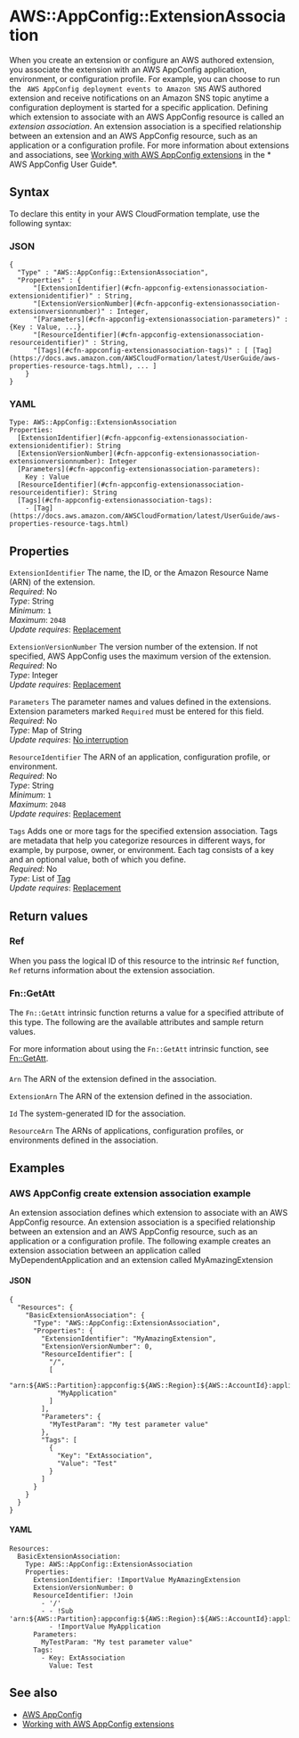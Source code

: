 # AWS::AppConfig::ExtensionAssociation<a name="aws-resource-appconfig-extensionassociation"></a>

When you create an extension or configure an AWS authored extension, you associate the extension with an AWS AppConfig application, environment, or configuration profile\. For example, you can choose to run the ` AWS AppConfig deployment events to Amazon SNS` AWS authored extension and receive notifications on an Amazon SNS topic anytime a configuration deployment is started for a specific application\. Defining which extension to associate with an AWS AppConfig resource is called an *extension association*\. An extension association is a specified relationship between an extension and an AWS AppConfig resource, such as an application or a configuration profile\. For more information about extensions and associations, see [Working with AWS AppConfig extensions](https://docs.aws.amazon.com/appconfig/latest/userguide/working-with-appconfig-extensions.html) in the * AWS AppConfig User Guide*\.

## Syntax<a name="aws-resource-appconfig-extensionassociation-syntax"></a>

To declare this entity in your AWS CloudFormation template, use the following syntax:

### JSON<a name="aws-resource-appconfig-extensionassociation-syntax.json"></a>

```
{
  "Type" : "AWS::AppConfig::ExtensionAssociation",
  "Properties" : {
      "[ExtensionIdentifier](#cfn-appconfig-extensionassociation-extensionidentifier)" : String,
      "[ExtensionVersionNumber](#cfn-appconfig-extensionassociation-extensionversionnumber)" : Integer,
      "[Parameters](#cfn-appconfig-extensionassociation-parameters)" : {Key : Value, ...},
      "[ResourceIdentifier](#cfn-appconfig-extensionassociation-resourceidentifier)" : String,
      "[Tags](#cfn-appconfig-extensionassociation-tags)" : [ [Tag](https://docs.aws.amazon.com/AWSCloudFormation/latest/UserGuide/aws-properties-resource-tags.html), ... ]
    }
}
```

### YAML<a name="aws-resource-appconfig-extensionassociation-syntax.yaml"></a>

```
Type: AWS::AppConfig::ExtensionAssociation
Properties: 
  [ExtensionIdentifier](#cfn-appconfig-extensionassociation-extensionidentifier): String
  [ExtensionVersionNumber](#cfn-appconfig-extensionassociation-extensionversionnumber): Integer
  [Parameters](#cfn-appconfig-extensionassociation-parameters): 
    Key : Value
  [ResourceIdentifier](#cfn-appconfig-extensionassociation-resourceidentifier): String
  [Tags](#cfn-appconfig-extensionassociation-tags): 
    - [Tag](https://docs.aws.amazon.com/AWSCloudFormation/latest/UserGuide/aws-properties-resource-tags.html)
```

## Properties<a name="aws-resource-appconfig-extensionassociation-properties"></a>

`ExtensionIdentifier`  <a name="cfn-appconfig-extensionassociation-extensionidentifier"></a>
The name, the ID, or the Amazon Resource Name \(ARN\) of the extension\.  
*Required*: No  
*Type*: String  
*Minimum*: `1`  
*Maximum*: `2048`  
*Update requires*: [Replacement](https://docs.aws.amazon.com/AWSCloudFormation/latest/UserGuide/using-cfn-updating-stacks-update-behaviors.html#update-replacement)

`ExtensionVersionNumber`  <a name="cfn-appconfig-extensionassociation-extensionversionnumber"></a>
The version number of the extension\. If not specified, AWS AppConfig uses the maximum version of the extension\.  
*Required*: No  
*Type*: Integer  
*Update requires*: [Replacement](https://docs.aws.amazon.com/AWSCloudFormation/latest/UserGuide/using-cfn-updating-stacks-update-behaviors.html#update-replacement)

`Parameters`  <a name="cfn-appconfig-extensionassociation-parameters"></a>
The parameter names and values defined in the extensions\. Extension parameters marked `Required` must be entered for this field\.  
*Required*: No  
*Type*: Map of String  
*Update requires*: [No interruption](https://docs.aws.amazon.com/AWSCloudFormation/latest/UserGuide/using-cfn-updating-stacks-update-behaviors.html#update-no-interrupt)

`ResourceIdentifier`  <a name="cfn-appconfig-extensionassociation-resourceidentifier"></a>
The ARN of an application, configuration profile, or environment\.  
*Required*: No  
*Type*: String  
*Minimum*: `1`  
*Maximum*: `2048`  
*Update requires*: [Replacement](https://docs.aws.amazon.com/AWSCloudFormation/latest/UserGuide/using-cfn-updating-stacks-update-behaviors.html#update-replacement)

`Tags`  <a name="cfn-appconfig-extensionassociation-tags"></a>
Adds one or more tags for the specified extension association\. Tags are metadata that help you categorize resources in different ways, for example, by purpose, owner, or environment\. Each tag consists of a key and an optional value, both of which you define\.   
*Required*: No  
*Type*: List of [Tag](https://docs.aws.amazon.com/AWSCloudFormation/latest/UserGuide/aws-properties-resource-tags.html)  
*Update requires*: [Replacement](https://docs.aws.amazon.com/AWSCloudFormation/latest/UserGuide/using-cfn-updating-stacks-update-behaviors.html#update-replacement)

## Return values<a name="aws-resource-appconfig-extensionassociation-return-values"></a>

### Ref<a name="aws-resource-appconfig-extensionassociation-return-values-ref"></a>

When you pass the logical ID of this resource to the intrinsic `Ref` function, `Ref` returns information about the extension association\.

### Fn::GetAtt<a name="aws-resource-appconfig-extensionassociation-return-values-fn--getatt"></a>

The `Fn::GetAtt` intrinsic function returns a value for a specified attribute of this type\. The following are the available attributes and sample return values\.

For more information about using the `Fn::GetAtt` intrinsic function, see [Fn::GetAtt](https://docs.aws.amazon.com/AWSCloudFormation/latest/UserGuide/intrinsic-function-reference-getatt.html)\.

#### <a name="aws-resource-appconfig-extensionassociation-return-values-fn--getatt-fn--getatt"></a>

`Arn`  <a name="Arn-fn::getatt"></a>
The ARN of the extension defined in the association\.

`ExtensionArn`  <a name="ExtensionArn-fn::getatt"></a>
The ARN of the extension defined in the association\.

`Id`  <a name="Id-fn::getatt"></a>
The system\-generated ID for the association\.

`ResourceArn`  <a name="ResourceArn-fn::getatt"></a>
The ARNs of applications, configuration profiles, or environments defined in the association\.

## Examples<a name="aws-resource-appconfig-extensionassociation--examples"></a>



### AWS AppConfig create extension association example<a name="aws-resource-appconfig-extensionassociation--examples--_create_extension_association_example"></a>

An extension association defines which extension to associate with an AWS AppConfig resource\. An extension association is a specified relationship between an extension and an AWS AppConfig resource, such as an application or a configuration profile\. The following example creates an extension association between an application called MyDependentApplication and an extension called MyAmazingExtension

#### JSON<a name="aws-resource-appconfig-extensionassociation--examples--_create_extension_association_example--json"></a>

```
{
  "Resources": {
    "BasicExtensionAssociation": {
      "Type": "AWS::AppConfig::ExtensionAssociation",
      "Properties": {
        "ExtensionIdentifier": "MyAmazingExtension",
        "ExtensionVersionNumber": 0,
        "ResourceIdentifier": [
          "/",
          [
            "arn:${AWS::Partition}:appconfig:${AWS::Region}:${AWS::AccountId}:application",
            "MyApplication"
          ]
        ],
        "Parameters": {
          "MyTestParam": "My test parameter value"
        },
        "Tags": [
          {
            "Key": "ExtAssociation",
            "Value": "Test"
          }
        ]
      }
    }
  }
}
```

#### YAML<a name="aws-resource-appconfig-extensionassociation--examples--_create_extension_association_example--yaml"></a>

```
Resources:
  BasicExtensionAssociation:
    Type: AWS::AppConfig::ExtensionAssociation
    Properties:
      ExtensionIdentifier: !ImportValue MyAmazingExtension
      ExtensionVersionNumber: 0
      ResourceIdentifier: !Join
        - '/'
        - - !Sub 'arn:${AWS::Partition}:appconfig:${AWS::Region}:${AWS::AccountId}:application'
          - !ImportValue MyApplication
      Parameters:
        MyTestParam: "My test parameter value"
      Tags:
        - Key: ExtAssociation
          Value: Test
```

## See also<a name="aws-resource-appconfig-extensionassociation--seealso"></a>
+  [AWS AppConfig](https://docs.aws.amazon.com/appconfig/latest/userguide/what-is-appconfig.html) 
+  [Working with AWS AppConfig extensions](https://docs.aws.amazon.com/appconfig/latest/userguide/working-with-appconfig-extensions.html)